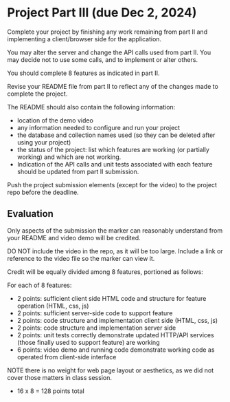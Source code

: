 # Project  Part III (due Dec 2, 2024)

Complete your project by finishing any work remaining from part II and implementing a client/browser side for the application.



You may alter the server and change the API calls used from part II. You may decide not to use some calls, and to implement or alter others. 

You should complete 8 features as indicated in part II.

Revise your README file from part II to reflect any of the changes made to complete the project.

The README should also contain the following information:

* location of the demo video
* any information needed to configure and run your project
* the database and collection names used (so they can be deleted after using your project)
* the status of the project: list which features are working (or partially working) and which are not working. 
* Indication of the API calls and unit tests associated with each feature should be updated from part II submission.

Push the project submission elements (except for the video) to the project repo before the deadline. 
 
## Evaluation

Only aspects of the submission the marker can reasonably understand from your README and video demo will be credited.

DO NOT include the video in the repo, as it will be too large. Include a link or reference to the video file so the marker can view it.

Credit will be equally divided among 8 features, portioned as follows:

For each of 8 features:

* 2 points: sufficient client side HTML code and structure for feature operation  (HTML, css, js)
* 2 points: sufficient server-side code to support feature
* 2 points: code structure and implementation client side (HTML, css, js)
* 2 points: code structure and implementation server side
* 2 points: unit tests correctly demonstrate updated HTTP/API services (those finally used to support feature) are working
* 6 points: video demo and running code demonstrate working code as operated from client-side interface

NOTE there is no weight for web page layout or aesthetics, as we did not cover those matters in class session. 

* 16 x 8 = 128 points total
